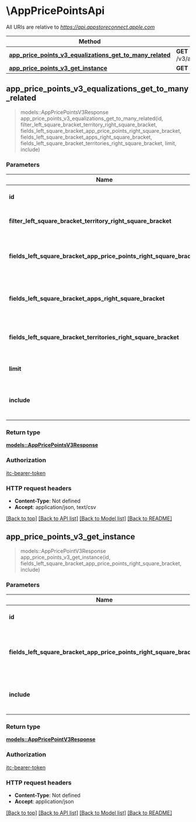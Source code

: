 # \AppPricePointsApi

All URIs are relative to *https://api.appstoreconnect.apple.com*

Method | HTTP request | Description
------------- | ------------- | -------------
[**app_price_points_v3_equalizations_get_to_many_related**](AppPricePointsApi.md#app_price_points_v3_equalizations_get_to_many_related) | **GET** /v3/appPricePoints/{id}/equalizations | 
[**app_price_points_v3_get_instance**](AppPricePointsApi.md#app_price_points_v3_get_instance) | **GET** /v3/appPricePoints/{id} | 



## app_price_points_v3_equalizations_get_to_many_related

> models::AppPricePointsV3Response app_price_points_v3_equalizations_get_to_many_related(id, filter_left_square_bracket_territory_right_square_bracket, fields_left_square_bracket_app_price_points_right_square_bracket, fields_left_square_bracket_apps_right_square_bracket, fields_left_square_bracket_territories_right_square_bracket, limit, include)


### Parameters


Name | Type | Description  | Required | Notes
------------- | ------------- | ------------- | ------------- | -------------
**id** | **String** | the id of the requested resource | [required] |
**filter_left_square_bracket_territory_right_square_bracket** | Option<[**Vec<String>**](String.md)> | filter by id(s) of related 'territory' |  |
**fields_left_square_bracket_app_price_points_right_square_bracket** | Option<[**Vec<String>**](String.md)> | the fields to include for returned resources of type appPricePoints |  |
**fields_left_square_bracket_apps_right_square_bracket** | Option<[**Vec<String>**](String.md)> | the fields to include for returned resources of type apps |  |
**fields_left_square_bracket_territories_right_square_bracket** | Option<[**Vec<String>**](String.md)> | the fields to include for returned resources of type territories |  |
**limit** | Option<**i32**> | maximum resources per page |  |
**include** | Option<[**Vec<String>**](String.md)> | comma-separated list of relationships to include |  |

### Return type

[**models::AppPricePointsV3Response**](AppPricePointsV3Response.md)

### Authorization

[itc-bearer-token](../README.md#itc-bearer-token)

### HTTP request headers

- **Content-Type**: Not defined
- **Accept**: application/json, text/csv

[[Back to top]](#) [[Back to API list]](../README.md#documentation-for-api-endpoints) [[Back to Model list]](../README.md#documentation-for-models) [[Back to README]](../README.md)


## app_price_points_v3_get_instance

> models::AppPricePointV3Response app_price_points_v3_get_instance(id, fields_left_square_bracket_app_price_points_right_square_bracket, include)


### Parameters


Name | Type | Description  | Required | Notes
------------- | ------------- | ------------- | ------------- | -------------
**id** | **String** | the id of the requested resource | [required] |
**fields_left_square_bracket_app_price_points_right_square_bracket** | Option<[**Vec<String>**](String.md)> | the fields to include for returned resources of type appPricePoints |  |
**include** | Option<[**Vec<String>**](String.md)> | comma-separated list of relationships to include |  |

### Return type

[**models::AppPricePointV3Response**](AppPricePointV3Response.md)

### Authorization

[itc-bearer-token](../README.md#itc-bearer-token)

### HTTP request headers

- **Content-Type**: Not defined
- **Accept**: application/json

[[Back to top]](#) [[Back to API list]](../README.md#documentation-for-api-endpoints) [[Back to Model list]](../README.md#documentation-for-models) [[Back to README]](../README.md)

